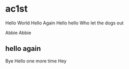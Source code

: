 # ac1st
Hello World
Hello Again
Hello hello
Who let the dogs out

Abbie 
Abbie

## hello again
Bye
Hello one more time
Hey
